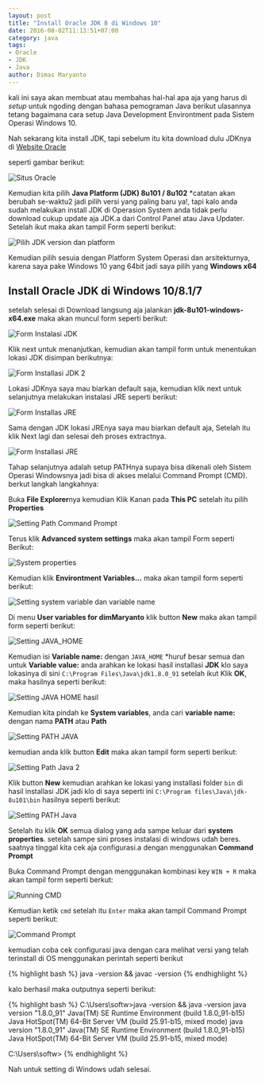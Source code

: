 ```yaml
---
layout: post
title: "Install Oracle JDK 8 di Windows 10"
date: 2016-08-02T11:13:51+07:00
category: java
tags: 
- Oracle
- JDK
- Java
author: Dimas Maryanto
---
```


kali ini saya akan membuat atau membahas hal-hal apa aja yang harus di _setup_ untuk ngoding dengan bahasa pemograman Java berikut ulasannya tetang bagaimana cara setup Java Development Environtment pada Sistem Operasi Windows 10.

Nah sekarang kita install JDK, tapi sebelum itu kita download dulu JDKnya di [Website Oracle](http://www.oracle.com/technetwork/java/javase/downloads/index.html)

<!--more-->

seperti gambar berikut:

![Situs Oracle]({{site.baseurl}}/assets/img/posts/install-oracle-jdk8-windows10/download-jdk-1.png)

Kemudian kita pilih **Java Platform (JDK) 8u101 / 8u102** *catatan akan berubah se-waktu2 jadi pilih versi yang paling baru ya!, tapi kalo anda sudah melakukan install JDK di Operasion System anda tidak perlu download cukup update aja JDK.a dari Control Panel atau Java Updater. Setelah ikut maka akan tampil Form seperti berikut:

![Pilih JDK version dan platform]({{site.baseurl}}/assets/img/posts/install-oracle-jdk8-windows10/download-jdk-2.png "Pilih Platform sesuia OS dan Download JDK")

Kemudian pilih sesuia dengan Platform System Operasi dan arsitekturnya, karena saya pake Windows 10 yang 64bit jadi saya pilih yang **Windows x64**

## Install Oracle JDK di Windows 10/8.1/7

setelah selesai di Download langsung aja jalankan **jdk-8u101-windows-x64.exe** maka akan muncul form seperti berikut:

![Form Instalasi JDK]({{site.baseurl}}/assets/img/posts/install-oracle-jdk8-windows10/install-jdk-1.png)

Klik next untuk menanjutkan, kemudian akan tampil form untuk menentukan lokasi JDK disimpan berikutnya:

![Form Installasi JDK 2 ]({{site.baseurl}}/assets/img/posts/install-oracle-jdk8-windows10/install-jdk-2.png)

Lokasi JDKnya saya mau biarkan default saja, kemudian klik next untuk selanjutnya melakukan instalasi JRE seperti berikut:

![Form Installas JRE]({{site.baseurl}}/assets/img/posts/install-oracle-jdk8-windows10/install-jdk-3.png)

Sama dengan JDK lokasi JREnya saya mau biarkan default aja, Setelah itu klik Next lagi dan selesai deh proses extractnya.

![Form Installasi JRE]({{site.baseurl}}/assets/img/posts/install-oracle-jdk8-windows10/install-jdk-4.png)

Tahap selanjutnya adalah setup PATHnya supaya bisa dikenali oleh Sistem Operasi Windowsnya jadi bisa di akses melalui Command Prompt (CMD). berkut langkah langkahnya:

Buka **File Explorer**nya kemudian Klik Kanan pada **This PC** setelah itu pilih **Properties**

![Setting Path Command Prompt]({{site.baseurl}}/assets/img/posts/install-oracle-jdk8-windows10/setpath-jdk-1.png)

Terus klik **Advanced system settings** maka akan tampil Form seperti Berikut:

![System properties]({{site.baseurl}}/assets/img/posts/install-oracle-jdk8-windows10/setpath-jdk-2.png)

Kemudian klik **Environtment Variables...** maka akan tampil form seperti berikut:

![Setting system variable dan variable name]({{site.baseurl}}/assets/img/posts/install-oracle-jdk8-windows10/setpath-jdk-3.png)

Di menu **User variables for dimMaryanto** klik button **New** maka akan tampil form seperti berikut:

![Setting JAVA_HOME]({{site.baseurl}}/assets/img/posts/install-oracle-jdk8-windows10/setpath-jdk-4.png)

Kemudian isi **Variable name:** dengan ```JAVA_HOME``` *huruf besar semua dan untuk **Variable value:** anda arahkan ke lokasi hasil installasi **JDK** klo saya lokasinya di sini ```C:\Program Files\Java\jdk1.8.0_91``` setelah ikut Klik **OK**, maka hasilnya seperti berikut:

![Setting JAVA HOME hasil]({{site.baseurl}}/assets/img/posts/install-oracle-jdk8-windows10/setpath-jdk-5.png)

Kemudian kita pindah ke **System variables**, anda cari **variable name:** dengan nama **PATH** atau **Path**

![Setting PATH JAVA]({{site.baseurl}}/assets/img/posts/install-oracle-jdk8-windows10/setpath-jdk-6.png)

kemudian anda klik button **Edit** maka akan tampil form seperti berikut:

![Setting Path Java 2]({{site.baseurl}}/assets/img/posts/install-oracle-jdk8-windows10/setpath-jdk-7.png)

Klik button **New** kemudian arahkan ke lokasi yang installasi folder ```bin``` di hasil installasi JDK jadi klo di saya seperti ini ```C:\Program files\Java\jdk-8u101\bin``` hasilnya seperti berikut:

![Setting PATH Java]({{site.baseurl}}/assets/img/posts/install-oracle-jdk8-windows10/setpath-jdk-8.png)

Setelah itu klik **OK** semua dialog yang ada sampe keluar dari **system properties**. setelah sampe sini proses instalasi di windows udah beres. saatnya tinggal kita cek aja configurasi.a dengan menggunakan **Command Prompt**

Buka Command Prompt dengan menggunakan kombinasi key ```WIN + R``` maka akan tampil form seperti berkut:

![Running CMD]({{site.baseurl}}/assets/img/posts/install-oracle-jdk8-windows10/run-cmd-1.png)

Kemudian ketik ```cmd``` setelah itu ```Enter``` maka akan tampil Command Prompt seperti berikut:

![Command Prompt]({{site.baseurl}}/assets/img/posts/install-oracle-jdk8-windows10/run-cmd-2.png)

kemudian coba cek configurasi java dengan cara melihat versi yang telah terinstall di OS menggunakan perintah seperti berikut

{% highlight bash %}
java -version && javac -version
{% endhighlight %}

kalo berhasil maka outputnya seperti berikut:


{% highlight bash %}
C:\Users\softw>java -version && java -version
java version "1.8.0_91"
Java(TM) SE Runtime Environment (build 1.8.0_91-b15)
Java HotSpot(TM) 64-Bit Server VM (build 25.91-b15, mixed mode)
java version "1.8.0_91"
Java(TM) SE Runtime Environment (build 1.8.0_91-b15)
Java HotSpot(TM) 64-Bit Server VM (build 25.91-b15, mixed mode)

C:\Users\softw>
{% endhighlight %}

Nah untuk setting di Windows udah selesai.